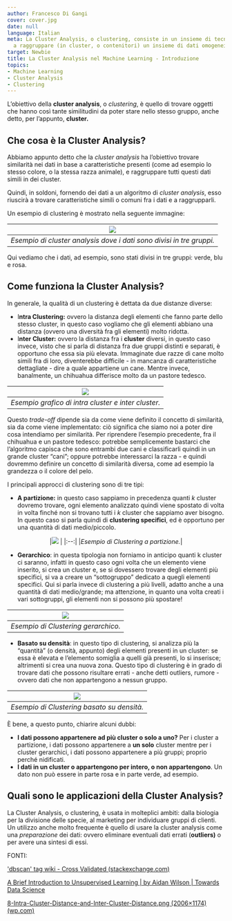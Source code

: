 ```yaml
---
author: Francesco Di Gangi
cover: cover.jpg
date: null
language: Italian
meta: La Cluster Analysis, o clustering, consiste in un insieme di tecniche che vanno
  a raggruppare (in cluster, o contenitori) un insieme di dati omogenei.
target: Newbie
title: La Cluster Analysis nel Machine Learning - Introduzione
topics:
- Machine Learning
- Cluster Analysis
- Clustering
---
```



L’obiettivo della **cluster analysis**, o *clustering*, è quello di trovare oggetti che hanno così tante similitudini da poter stare nello stesso gruppo, anche detto, per l’appunto, **cluster.** 

## Che cosa è la Cluster Analysis?

Abbiamo appunto detto che la *cluster analysis* ha l’obiettivo trovare similarità nei dati in base a caratteristiche presenti (come ad esempio lo stesso colore, o la stessa razza animale), e raggruppare tutti questi dati simili in dei cluster. 

Quindi, in soldoni, fornendo dei dati a un algoritmo di *cluster analysis*, esso riuscirà a trovare caratteristiche simili o comuni fra i dati e a raggrupparli.

Un esempio di clustering è mostrato nella seguente immagine:

| <img src="./1.jpg"> | 
|:--:|
|<i>Esempio di cluster analysis dove i dati sono divisi in tre gruppi.</i>|

Qui vediamo che i dati, ad esempio, sono stati divisi in tre gruppi: verde, blu e rosa.

## Come funziona la Cluster Analysis?

In generale, la qualità di un clustering è dettata da due distanze diverse:

- I**ntra Clustering:** ovvero la distanza degli elementi che fanno parte dello stesso cluster, in questo caso vogliamo che gli elementi abbiano una distanza (ovvero una diversità fra gli elementi) molto ridotta.
- I**nter Cluster:** ovvero la distanza fra i **cluster** diversi, in questo caso invece, visto che si parla di distanza fra due gruppi distinti e separati, è opportuno che essa sia più elevata. Immaginate due razze di cane molto simili fra di loro, diventerebbe difficile - in mancanza di caratteristiche dettagliate - dire a quale appartiene un cane. Mentre invece, banalmente, un chihuahua differisce molto da un pastore tedesco.

| <img src="./2.jpg"> | 
|:--:|
|<i>Esempio grafico di intra cluster e inter cluster.</i>|

Questo *trade-off* dipende sia da come viene definito il concetto di similarità, sia da come viene implementato: ciò significa che siamo noi a poter dire cosa intendiamo per similarità. Per riprendere l’esempio precedente, fra il chihuahua e un pastore tedesco: potrebbe semplicemente bastarci che l’algoritmo capisca che sono entrambi due cani e classificarli quindi in un grande cluster “cani”; oppure potrebbe interessarci la razza - e quindi dovremmo definire un concetto di similarità diversa, come ad esempio la grandezza o il colore del pelo. 

I principali approcci di clustering sono di tre tipi:

- **A partizione:** in questo caso sappiamo in precedenza quanti *k* cluster dovremo trovare, ogni elemento analizzato quindi viene spostato di volta in volta finché non si trovano tutti i *k* cluster che sappiamo aver bisogno. In questo caso si parla quindi di **clustering specifici**, ed è opportuno per una quantità di dati medio/piccolo.
 <p align="center">
|<img src="./3.jpg"> | 
|:--:|
|<i>Esempio di Clustering a partizione.</i>|

- **Gerarchico**: in questa tipologia non forniamo in anticipo quanti k cluster ci saranno, infatti in questo caso ogni volta che un elemento viene inserito, si crea un cluster e, se si dovessero trovare degli elementi più specifici, si va a creare un “sottogruppo” dedicato a quegli elementi specifici. Qui si parla invece di clustering a più livelli, adatto anche a una quantità di dati medio/grande; ma attenzione, in quanto una volta creati i vari sottogruppi, gli elementi non si possono più spostare!

| <img src="./4.jpg"> | 
|:--:|
|<i>Esempio di Clustering gerarchico.</i>|

- **Basato su densità**: in questo tipo di clustering, si analizza più la “quantità” (o densità, appunto) degli elementi presenti in un cluster: se essa è elevata e l’elemento somiglia a quelli già presenti, lo si inserisce; altrimenti si crea una nuova zona. Questo tipo di clustering è in grado di trovare dati che possono risultare errati - anche detti outliers, rumore - ovvero dati che non appartengono a nessun gruppo.

|<img src="./5.jpg"> | 
|:--:|
|<i>Esempio di Clustering basato su densità.</i>|

È bene, a questo punto, chiarire alcuni dubbi:

- **I dati possono appartenere ad più cluster o solo a uno?** Per i cluster a partizione, i dati possono appartenere a **un solo** cluster mentre per i cluster gerarchici, i dati possono appartenere a più gruppi; proprio perché nidificati.
- **I dati in un cluster o appartengono per intero, o non appartengono**. Un dato non può essere in parte rosa e in parte verde, ad esempio.

## Quali sono le applicazioni della Cluster Analysis?

La Cluster Analysis, o clustering, è usata in molteplici ambiti: dalla biologia per la divisione delle specie, al marketing per individuare gruppi di clienti. Un utilizzo anche molto frequente è quello di usare la cluster analysis come una *preparazione* dei dati: ovvero eliminare eventuali dati errati (**outliers)** o per avere una sintesi di essi.

FONTI:

['dbscan' tag wiki - Cross Validated (stackexchange.com)](https://stats.stackexchange.com/tags/dbscan/info)

[A Brief Introduction to Unsupervised Learning | by Aidan Wilson | Towards Data Science](https://towardsdatascience.com/a-brief-introduction-to-unsupervised-learning-20db46445283) 

[8-Intra-Cluster-Distance-and-Inter-Cluster-Distance.png (2006×1174) (wp.com)](https://i0.wp.com/dataaspirant.com/wp-content/uploads/2020/12/8-Intra-Cluster-Distance-and-Inter-Cluster-Distance.png?ssl=1)
